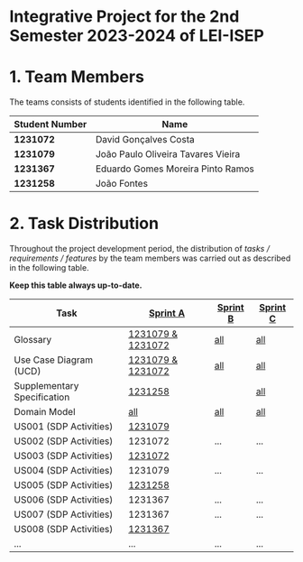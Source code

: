 # Integrative Project for the 2nd Semester 2023-2024 of LEI-ISEP

# 1. Team Members

The teams consists of students identified in the following table.

| Student Number | Name              |
|----------------|-------------------|
| **1231072**    | David Gonçalves Costa |
| **1231079**    | João Paulo Oliveira Tavares Vieira |
| **1231367**    | Eduardo Gomes Moreira Pinto Ramos |
| **1231258**    | João Fontes |

# 2. Task Distribution ###

Throughout the project development period, the distribution of _tasks / requirements / features_ by the team members
was carried out as described in the following table.

**Keep this table always up-to-date.**

| Task                        | [Sprint A](sprintA/Readme.md)                                                           | [Sprint B](sprintB/Readme.md)                                                           | [Sprint C](sprintC/Readme.md)                                                              |
|-----------------------------|-----------------------------------------------------------------------------------------|-----------------------------------------------------------------------------------------|--------------------------------------------------------------------------------------------|
| Glossary                    | [1231079 & 1231072](sprintA/global-artifacts/01.requirements-engineering/glossary.md)   | [all](sprintB/global-artifacts/01.engineering-requirements/glossary.md)                 | [all](sprintC/global-artifacts/01.engineering-requirements/glossary.md)                    |
| Use Case Diagram (UCD)      | [1231079 & 1231072](sprintA/global-artifacts/01.requirements-engineering/use-case-diagram.md) | [all](sprintB/global-artifacts/01.engineering-requirements/use-case-diagram.md)         | [all](sprintC/global-artifacts/01.engineering-requirements/use-case-diagram.md)            |
| Supplementary Specification | [1231258](sprintA/global-artifacts/01.requirements-engineering/supplementary-specification.md) | [](sprintB/global-artifacts/01.engineering-requirements/supplementary-specification.md) | [all](sprintC/global-artifacts/01.engineering-requirements/supplementary-specification.md) |
| Domain Model                | [all](sprintA/global-artifacts/02.analysis/analysis.md)                                 | [all](sprintB/global-artifacts/02.analysis/analysis.md)                                 | [all](sprintC/global-artifacts/02.analysis/analysis.md)                                    |
| US001 (SDP Activities)      | [1231079](sprintA/us001/Readme.md)                                                      |                                                                                         |                                                                                            |
| US002 (SDP Activities)      | 1231072                                                                                 | ...                                                                                     | ...                                                                                        |
| US003 (SDP Activities)      | [1231072](sprintA/us001/Readme.md)                                                      |                                                                                         |                                                                                            |
| US004 (SDP Activities)      | 1231079                                                                                 | ...                                                                                     | ...                                                                                        |
| US005 (SDP Activities)      | [1231258](sprintA/us006/Readme.md)                                                      |                                                                                         |                                                                                            |
| US006 (SDP Activities)      | 1231367                                                                                 | ...                                                                                     | ...                                                                                        |
| US007 (SDP Activities)      | 1231367                                                                                 | ...                                                                                     | ...                                                                                        |
| US008 (SDP Activities)      | [1231367](sprintA/us006/Readme.md)                                                      |                                                                                         |                                                                                            |
| ...                         | ...                                                                                     | ...                                                                                     | ...                                                                                        |